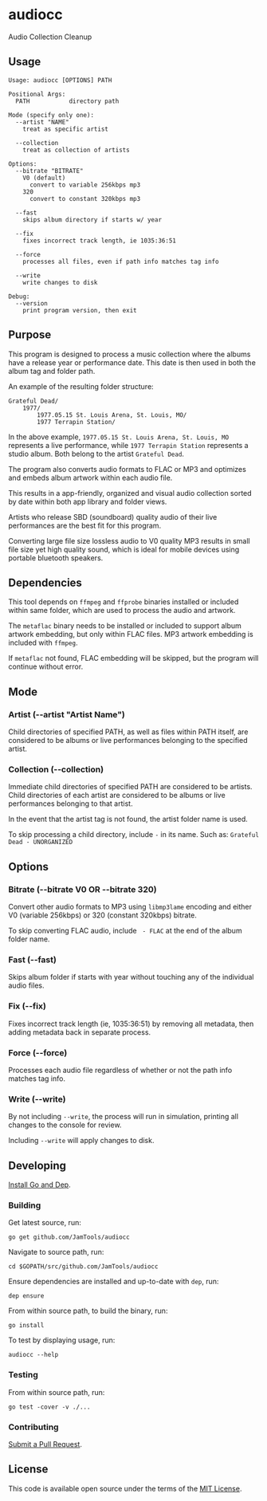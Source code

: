 # audiocc

Audio Collection Cleanup

## Usage

```
Usage: audiocc [OPTIONS] PATH

Positional Args:
  PATH           directory path

Mode (specify only one):
  --artist "NAME"
    treat as specific artist

  --collection
    treat as collection of artists

Options:
  --bitrate "BITRATE"
    V0 (default)
      convert to variable 256kbps mp3
    320
      convert to constant 320kbps mp3

  --fast
    skips album directory if starts w/ year

  --fix
    fixes incorrect track length, ie 1035:36:51

  --force
    processes all files, even if path info matches tag info

  --write
    write changes to disk

Debug:
  --version
    print program version, then exit

```

## Purpose

This program is designed to process a music collection where the albums have a release year
or performance date. This date is then used in both the album tag and folder path.

An example of the resulting folder structure:

```
Grateful Dead/
    1977/
        1977.05.15 St. Louis Arena, St. Louis, MO/
        1977 Terrapin Station/
```

In the above example, `1977.05.15 St. Louis Arena, St. Louis, MO` represents a live performance, while
`1977 Terrapin Station` represents a studio album. Both belong to the artist `Grateful Dead`.

The program also converts audio formats to FLAC or MP3 and optimizes and embeds album artwork
within each audio file.

This results in a app-friendly, organized and visual audio collection sorted by date within both app
library and folder views.

Artists who release SBD (soundboard) quality audio of their live performances are the best fit for
this program.

Converting large file size lossless audio to V0 quality MP3 results in small file size yet
high quality sound, which is ideal for mobile devices using portable bluetooth speakers.

## Dependencies

This tool depends on `ffmpeg` and `ffprobe` binaries installed or included within same folder, 
which are used to process the audio and artwork.

The `metaflac` binary needs to be installed or included to support album artwork embedding, but only
within FLAC files. MP3 artwork embedding is included with `ffmpeg`.

If `metaflac` not found, FLAC embedding will be skipped, but the program will continue without error.

## Mode

### Artist (--artist "Artist Name")

Child directories of specified PATH, as well as files within PATH itself, are considered to be albums
or live performances belonging to the specified artist.

### Collection (--collection)

Immediate child directories of specified PATH are considered to be artists. Child directories of each
artist are considered to be albums or live performances belonging to that artist.

In the event that the artist tag is not found, the artist folder name is used.

To skip processing a child directory, include ` - ` in its name. Such as: `Grateful Dead - UNORGANIZED`

## Options

### Bitrate (--bitrate V0 OR --bitrate 320)

Convert other audio formats to MP3 using `libmp3lame` encoding and either V0 (variable 256kbps) or 320
(constant 320kbps) bitrate.

To skip converting FLAC audio, include ` - FLAC` at the end of the album folder name.

### Fast (--fast)

Skips album folder if starts with year without touching any of the individual audio files.

### Fix (--fix)

Fixes incorrect track length (ie, 1035:36:51) by removing all metadata, then adding metadata
back in separate process.

### Force (--force)

Processes each audio file regardless of whether or not the path info matches tag info.

### Write (--write)

By not including `--write`, the process will run in simulation, printing all changes to
the console for review.

Including `--write` will apply changes to disk.

## Developing

[Install Go and Dep](INSTALL_GO_DEP.md).

### Building

Get latest source, run:

    go get github.com/JamTools/audiocc

Navigate to source path, run:

    cd $GOPATH/src/github.com/JamTools/audiocc

Ensure dependencies are installed and up-to-date with `dep`, run:

    dep ensure

From within source path, to build the binary, run:

    go install

To test by displaying usage, run:

    audiocc --help

### Testing

From within source path, run:

    go test -cover -v ./...

### Contributing

[Submit a Pull Request](SUBMIT_PR.md).

## License

This code is available open source under the terms of the [MIT License](http://opensource.org/licenses/MIT).
